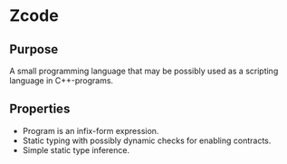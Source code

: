 # Zcode

## Purpose

A small programming language that may be possibly used as a scripting language in C++-programs. 

## Properties

* Program is an infix-form expression.
* Static typing with possibly dynamic checks for enabling contracts.
* Simple static type inference.

